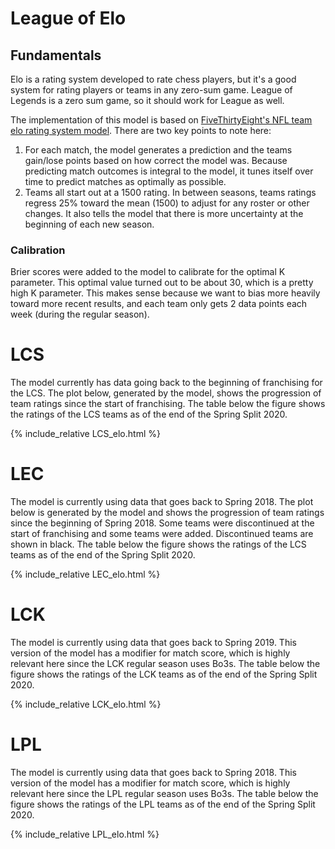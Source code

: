<style type="text/css">
    .main-content {
        max-width: 95rem;
    }
</style>

# League of Elo

## Fundamentals

Elo is a rating system developed to rate chess players, but it's a good system for rating players or teams in any zero-sum game. League of Legends is a zero sum game, so it should work for League as well.

The implementation of this model is based on [FiveThirtyEight's NFL team elo rating system model](https://fivethirtyeight.com/methodology/how-our-nfl-predictions-work/). There are two key points to note here:
1. For each match, the model generates a prediction and the teams gain/lose points based on how correct the model was. Because predicting match outcomes is integral to the model, it tunes itself over time to predict matches as optimally as possible.
2. Teams all start out at a 1500 rating. In between seasons, teams ratings regress 25% toward the mean (1500) to adjust for any roster or other changes. It also tells the model that there is more uncertainty at the beginning of each new season.

### Calibration

Brier scores were added to the model to calibrate for the optimal K parameter. This optimal value turned out to be about 30, which is a pretty high K parameter. This makes sense because we want to bias more heavily toward more recent results, and each team only gets 2 data points each week (during the regular season).

# LCS

The model currently has data going back to the beginning of franchising for the LCS. The plot below, generated by the model, shows the progression of team ratings since the start of franchising. The table below the figure shows the ratings of the LCS teams as of the end of the Spring Split 2020.

{% include_relative LCS_elo.html %}

# LEC

The model is currently using data that goes back to Spring 2018. The plot below is generated by the model and shows the progression of team ratings since the beginning of Spring 2018. Some teams were discontinued at the start of franchising and some teams were added. Discontinued teams are shown in black. The table below the figure shows the ratings of the LCS teams as of the end of the Spring Split 2020.

{% include_relative LEC_elo.html %}

# LCK

The model is currently using data that goes back to Spring 2019. This version of the model has a modifier for match score, which is highly relevant here since the LCK regular season uses Bo3s. The table below the figure shows the ratings of the LCK teams as of the end of the Spring Split 2020.

{% include_relative LCK_elo.html %}

# LPL

The model is currently using data that goes back to Spring 2018. This version of the model has a modifier for match score, which is highly relevant here since the LPL regular season uses Bo3s. The table below the figure shows the ratings of the LPL teams as of the end of the Spring Split 2020.

{% include_relative LPL_elo.html %}
